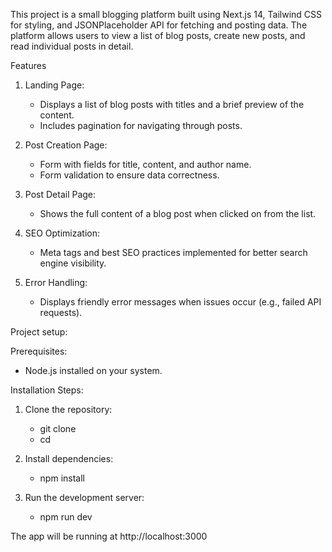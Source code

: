 This project is a small blogging platform built using Next.js 14, Tailwind CSS for styling, and JSONPlaceholder API for fetching and posting data. The platform allows users to view a list of blog posts, create new posts, and read individual posts in detail.

Features

1. Landing Page:

   - Displays a list of blog posts with titles and a brief preview of the content.
   - Includes pagination for navigating through posts.

2. Post Creation Page:

   - Form with fields for title, content, and author name.
   - Form validation to ensure data correctness.

3. Post Detail Page:

   - Shows the full content of a blog post when clicked on from the list.

4. SEO Optimization:

   - Meta tags and best SEO practices implemented for better search engine visibility.

5. Error Handling:

   - Displays friendly error messages when issues occur (e.g., failed API requests).

Project setup:

Prerequisites:

- Node.js installed on your system.

Installation Steps:

1. Clone the repository:

   - git clone <repository-url>
   - cd <project-directory>

2. Install dependencies:

   - npm install

3. Run the development server:

   - npm run dev

The app will be running at http://localhost:3000
